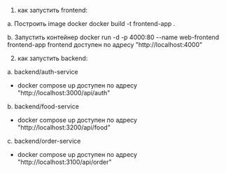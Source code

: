 1. как запустить frontend:

a. Построить image docker
docker build -t frontend-app .

b. Запустить контейнер
docker run -d -p 4000:80 --name web-frontend frontend-app
frontend доступен по адресу "http://localhost:4000"

2. как запустить backend:

a. backend/auth-service
- docker compose up
доступен по адресу "http://localhost:3000/api/auth"

b. backend/food-service
- docker compose up
доступен по адресу "http://localhost:3200/api/food"

c. backend/order-service
- docker compose up
доступен по адресу "http://localhost:3100/api/order"
